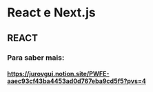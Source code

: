 # React e Next.js

## REACT

### Para saber mais:
#### https://jurovgui.notion.site/PWFE-aaec93cf43ba4453ad0d767eba9cd5f5?pvs=4
